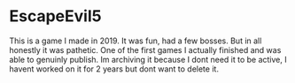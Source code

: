 # EscapeEvil5
This is a game I made in 2019. It was fun, had a few bosses. But in all honestly it was pathetic. One of the first games I actually finished and was able to genuinly publish. Im archiving it because I dont need it to be active, I havent worked on it for 2 years but dont want to delete it.
